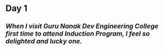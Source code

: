 # Day 1
## _When I visit **Guru Nanak Dev Engineering College** first time to attend **Induction Program**, I feel so delighted and lucky one._


